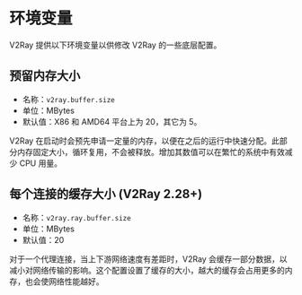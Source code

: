 # 环境变量

V2Ray 提供以下环境变量以供修改 V2Ray 的一些底层配置。

## 预留内存大小

* 名称：`v2ray.buffer.size`
* 单位：MBytes
* 默认值：X86 和 AMD64 平台上为 20，其它为 5。

V2Ray 在启动时会预先申请一定量的内存，以便在之后的运行中快速分配。此部分内存固定大小，循环复用，不会被释放。增加其数值可以在繁忙的系统中有效减少 CPU 用量。

## 每个连接的缓存大小 (V2Ray 2.28+)

* 名称：`v2ray.ray.buffer.size`
* 单位：MBytes
* 默认值：20

对于一个代理连接，当上下游网络速度有差距时，V2Ray 会缓存一部分数据，以减小对网络传输的影响。这个配置设置了缓存的大小，越大的缓存会占用更多的内存，也会使网络性能越好。

